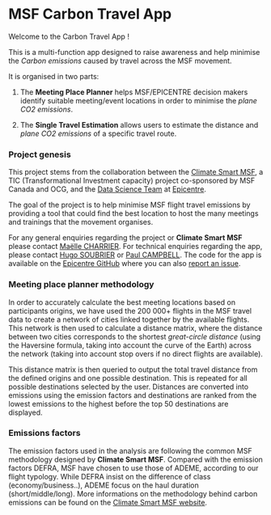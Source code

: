 # MSF Carbon Travel App

Welcome to the Carbon Travel App ! 

This is a multi-function app designed to raise awareness and help minimise the *Carbon emissions* caused by travel across the MSF movement.

It is organised in two parts: 

1. The **Meeting Place Planner** helps MSF/EPICENTRE decision makers identify suitable meeting/event locations in order to minimise the *plane CO2 emissions*.

2. The **Single Travel Estimation** allows users to estimate the distance and *plane CO2 emissions* of a specific travel route. 

### Project genesis

This project stems from the collaboration between the [Climate Smart MSF](https://msfintl.sharepoint.com/:u:/r/sites/ClimateSmartMSF/SitePages/Main-Page.aspx?csf=1&web=1&e=8t2nc5), a TIC (Transformational Investment capacity) project co-sponsored by MSF Canada and OCG, and the [Data Science Team](https://epicentre-msf.github.io/gallery/) at [Epicentre](https://epicentre.msf.org/). 

The goal of the project is to help minimise MSF flight travel emissions by providing a tool that could find the best location to host the many meetings and trainings that the movement organises.

For any general enquiries regarding the project or **Climate Smart MSF** please contact [Maëlle CHARRIER](mailto:Maelle.CHARRIER@geneva.msf.org). For technical enquiries regarding the app, please contact [Hugo SOUBRIER](mailto:hugo.soubrier@epicentre.msf.org) or [Paul CAMPBELL](mailto:paul.campbell@epicentre.msf.org). The code for the app is available on the [Epicentre GitHub](https://github.com/epicentre-msf/carbon-travel-app) where you can also [report an issue](https://github.com/epicentre-msf/carbon-travel-app/issues).

### Meeting place planner methodology

In order to accurately calculate the best meeting locations based on participants origins, we have used the 200 000+ flights in the MSF travel data to create a network of cities linked together by the available flights. This network is then used to calculate a distance matrix, where the distance between two cities corresponds to the shortest *great-circle distance* (using the Haversine formula, taking into account the curve of the Earth) across the network (taking into account stop overs if no direct flights are available). 

This distance matrix is then queried to output the total travel distance from the defined origins and one possible destination. This is repeated for all possible destinations selected by the user. Distances are converted into emissions using the emission factors and destinations are ranked from the lowest emissions to the highest before the top 50 destinations are displayed. 

### Emissions factors

The emission factors used in the analysis are following the common MSF methodology designed by **Climate Smart MSF**. Compared with the emission factors DEFRA, MSF have chosen to use those of ADEME, according to our flight typology. While DEFRA insist on the difference of class (economy/business..), ADEME focus on the haul duration (short/middle/long). More informations on the methodology behind carbon emissions can be found on the [Climate Smart MSF website](https://msfintl.sharepoint.com/:u:/r/sites/ClimateSmartMSF/SitePages/Main-Page.aspx?csf=1&web=1&e=8t2nc5).
